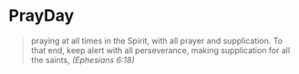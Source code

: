 # PrayDay

> praying at all times in the Spirit, with all prayer and supplication. To that end, keep alert with all perseverance, making supplication for all the saints, *(Ephesians 6:18)*